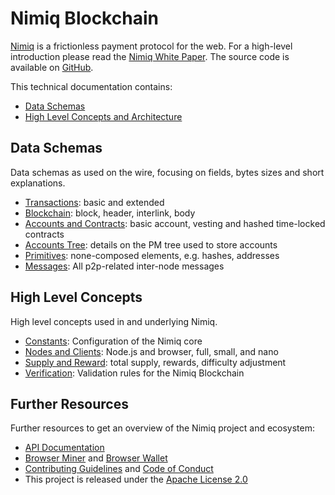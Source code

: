 # Nimiq Blockchain
[Nimiq](https://nimiq.com/) is a frictionless payment protocol for the web. For a high-level introduction please read the [Nimiq White Paper](https://medium.com/nimiq-network/nimiq-a-peer-to-peer-payment-protocol-native-to-the-web-ffd324bb084). The source code is available on [GitHub](https://github.com/nimiq-network/core).

This technical documentation contains:

* [Data Schemas](#data-schemas)
* [High Level Concepts and Architecture](#high-level-concepts)

## Data Schemas

Data schemas as used on the wire, focusing on fields, bytes sizes and short explanations.

* [Transactions](chapters/transactions.md): basic and extended
* [Blockchain](chapters/block.md): block, header, interlink, body
* [Accounts and Contracts](chapters/accounts-and-contracts.md): basic account, vesting and hashed time-locked contracts
* [Accounts Tree](chapters/account-tree.md): details on the PM tree used to store accounts
* [Primitives](chapters/primitives.md): none-composed elements, e.g. hashes, addresses
* [Messages](chapters/messages.md): All p2p-related inter-node messages

## High Level Concepts

High level concepts used in and underlying Nimiq.

* [Constants](chapters/constants.md): Configuration of the Nimiq core
* [Nodes and Clients](chapters/nodes-and-clients.md): Node.js and browser, full, small, and nano
* [Supply and Reward](chapters/supply-and-reward.md): total supply, rewards, difficulty adjustment
* [Verification](chapters/verify.md): Validation rules for the Nimiq Blockchain

## Further Resources
Further resources to get an overview of the Nimiq project and ecosystem:
* [API Documentation](https://github.com/nimiq-network/core/blob/master/dist/API_DOCUMENTATION.md)
* [Browser Miner](https://nimiq.com/miner) and [Browser Wallet](https://nimiq.com/wallet)
* [Contributing Guidelines](https://github.com/nimiq-network/core/blob/master/.github/CONTRIBUTING.md) and [Code of Conduct](https://github.com/nimiq-network/core/blob/master/.github/CODE_OF_CONDUCT.md)
* This project is released under the [Apache License 2.0](https://github.com/nimiq-network/core/blob/master/LICENSE.md)
